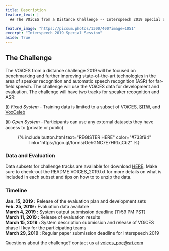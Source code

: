 ```yaml
---
title: Description
feature_text: |
  ## The VOiCES from a Distance Challenge -- Interspeech 2019 Special Session

feature_image: "https://picsum.photos/1300/400?image=1051"
excerpt: "Interspeech 2019 Special Session"
aside: True
---
```


## The Challenge

The VOiCES from a distance challenge 2019 will be focused on benchmarking and further improving state-of-the-art technologies
in the area of speaker recognition and automatic speech recognition (ASR) for far-field speech. The challenge will use the VOiCES data for development and evaluation. The challenge will have two tracks for speaker recognition and ASR:

(i) _Fixed System_ - Training data is limited to a subset of VOiCES, [SITW](http://www.speech.sri.com/projects/sitw/), and [VoxCeleb](http://www.robots.ox.ac.uk/~vgg/data/voxceleb/index.html#portfolio)

(ii) _Open System_ - Participants can use any external datasets they have access to (private or public)

<center>{% include button.html text="REGISTER HERE" color="#733f94" link="https://goo.gl/forms/OehGNC7E7HRtxjCb2" %} </center>

### Data and Evaluation
Data subsets for challenge tracks are available for download [HERE](https://app.box.com/s/9tpuuycgxk9hykr6romsv05vvmdpie11). Make sure to check-out the README.VOICES_2019.txt for more details on what is included in each subset and tips on how to to unzip the data.


### Timeline
**Jan. 15, 2019 :** Release of the evaluation plan and development sets  
**Feb. 25, 2019 :** Evaluation data available  
**March 4, 2019 :**  System output submission deadline (11:59 PM PST)  
**March 11, 2019 :** Release of evaluation results  
**March 15, 2019 :** System description submission and release of VOiCES phase II key for the participating teams  
**March 29, 2019 :** Regular paper submission deadline for Interspeech 2019  

Questions about the challenge? contact us at voices_poc@sri.com
